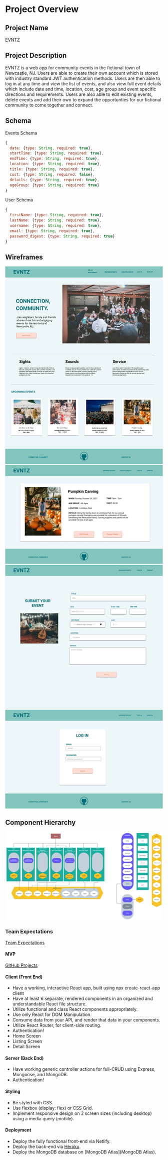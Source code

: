# Project Overview

## Project Name

[EVNTZ](https://suspicious-shirley-aff7c1.netlify.app/)

## Project Description

EVNTZ is a web app for community events in the fictional town of Newcastle, NJ. Users are able to create their own account which is stored with industry standard JWT authentication methods. Users are then able to log in at any time and view the list of events, and also view full event details which include date and time, location, cost, age group and event specific directions and requirements. Users are also able to edit existing events, delete events and add their own to expand the opportunties for our fictional community to come together and connect.

## Schema

Events Schema

```javascript
{
  date: {type: String, required: true},
  startTime: {type: String, required: true},
  endTime: {type: String, required: true},
  location: {type: String, required: true},
  title: {type: String, required: true},
  cost: {type: String, required: false},
  details: {type: String, required: true},
  ageGroup: {type: String, required: true}
}

```

User Schema

```javascript
{
  firstName: {type: String, required: true},
  lastName: {type: String, required: true},
  username: {type: String, required: true},
  email: {type: String, required: true},
  password_digest: {type: String, required: true}
}
```

## Wireframes

![Home](https://github.com/erik-eyler/EVNTZ/blob/kbg-dev/Images/Home%20v.101121.png)
![Event Details](https://github.com/erik-eyler/EVNTZ/blob/kbg-dev/Images/Event%20Details%20v.101121.png)
![Create Event](<https://github.com/erik-eyler/EVNTZ/blob/kbg-dev/Images/Create%20Event%20(1).png>)
![Login](https://github.com/erik-eyler/EVNTZ/blob/kbg-dev/Images/Log%20in.png)

## Component Hierarchy

![Component Hierarchy](https://github.com/erik-eyler/EVNTZ/blob/kbg-dev/Images/EVNTZ%20-%20Component%20Hierarchy.png)

### Team Expectations

[Team Expectations](https://docs.google.com/document/d/1yet1_8v38YgrfXC9uqyPF_FOblKqw2sE8zhobY-SUG8/edit)

#### MVP

[GitHub Projects](https://github.com/erik-eyler/EVNTZ/projects/1)

#### Client (Front End)

- Have a working, interactive React app, built using npx create-react-app client
- Have at least 6 separate, rendered components in an organized and understandable React file structure.
- Utilize functional and class React components appropriately.
- Use only React for DOM Manipulation.
- Consume data from your API, and render that data in your components.
- Utilize React Router, for client-side routing.
- Authentication!
- Home Screen
- Listing Screen
- Detail Screen

#### Server (Back End)

- Have working generic controller actions for full-CRUD using Express, Mongoose, and MongoDB.
- Authentication!

#### Styling

- Be styled with CSS.
- Use flexbox (display: flex) or CSS Grid.
- Implement responsive design on 2 screen sizes (including desktop) using a media query (mobile).

#### Deployment

- Deploy the fully functional front-end via Netlify.
- Deploy the back-end via [Heroku](https://www.heroku.com/).
- Deploy the MongoDB database on [MongoDB Atlas](MongoDB Atlas).
